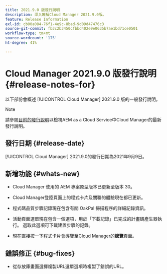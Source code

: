 ```yaml
---
title: 2021.9.0 版發行說明
description: 深入瞭解Cloud Manager 2021.9.0版。
feature: Release Information
exl-id: cb00a084-76f1-4e9c-8bad-9d09d47476c3
source-git-commit: fb3c2b3450cfbbd402e9e0635b7ae1bd71ce0501
workflow-type: tm+mt
source-wordcount: '175'
ht-degree: 41%

---
```


# Cloud Manager 2021.9.0 版發行說明 {#release-notes-for}

以下部份會概述 [!UICONTROL Cloud Manager] 2021.9.0 版的一般發行說明。

>[!NOTE]
>請參閱[目前的發行說明](https://experienceleague.adobe.com/zh-hant/docs/experience-manager-cloud-service/content/release-notes/cloud-manager/current#getting-access)以檢視AEM as a Cloud Service中Cloud Manager的最新發行說明。

## 發行日期 {#release-date}

[!UICONTROL Cloud Manager] 2021.9.0的發行日期為2021年9月9日。

## 新增功能 {#whats-new}

* Cloud Manager 使用的 AEM 專案原型版本已更新至版本 30。

* Cloud Manager登陸頁面上的程式卡片及關聯的體驗現在都已更新。

* 程式碼品質步驟記錄現在包含有關 OakPal 掃描程序的詳細記錄資訊。

* 活動頁面選單現在包含一個選項，用於「下載記錄」已完成的計畫碼產生器執行。 選取此選項可下載建置步驟的記錄。

* 現在直接按一下程式卡片會導覽至Cloud Manager的&#x200B;**總覽**&#x200B;頁面。

## 錯誤修正 {#bug-fixes}

* 從存放庫畫面選擇複製URL選單選項時複製了錯誤的URL。
